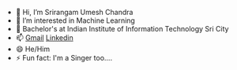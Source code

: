 - 👋 Hi, I’m Srirangam Umesh Chandra
- 👀 I’m interested in Machine Learning
- 🌱 Bachelor's at Indian Institute of Information Technology Sri City
- 📫 [Gmail](ucs1055@gmail.com) [Linkedin](https://www.linkedin.com/in/umesh-chandra-srirangam/)
- 😄 He/Him
- ⚡ Fun fact: I'm a Singer too....

<!---
srirangamuc/srirangamuc is a ✨ special ✨ repository because its `README.md` (this file) appears on your GitHub profile.
You can click the Preview link to take a look at your changes.
--->
